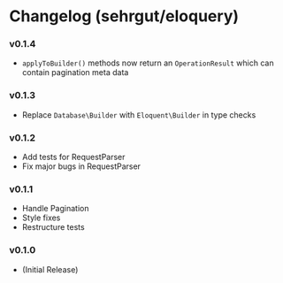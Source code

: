 # Changelog (sehrgut/eloquery)

### v0.1.4
- `applyToBuilder()` methods now return an `OperationResult` which can contain pagination meta data

### v0.1.3
- Replace `Database\Builder` with `Eloquent\Builder` in type checks

### v0.1.2
- Add tests for RequestParser
- Fix major bugs in RequestParser

### v0.1.1
- Handle Pagination
- Style fixes
- Restructure tests

### v0.1.0
- (Initial Release)
